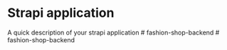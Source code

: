 # Strapi application

A quick description of your strapi application
#   f a s h i o n - s h o p - b a c k e n d  
 #   f a s h i o n - s h o p - b a c k e n d  
 